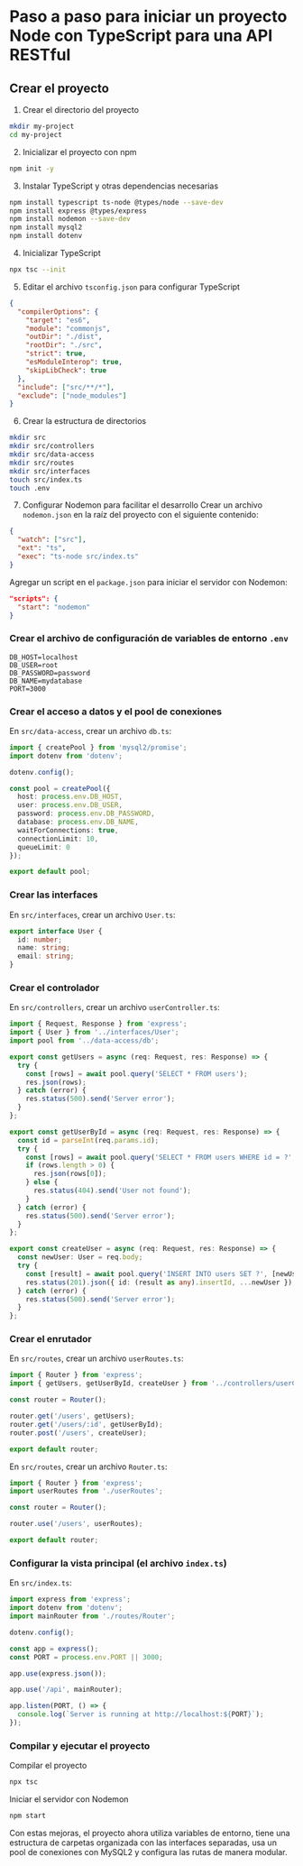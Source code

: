 
# Paso a paso para iniciar un proyecto Node con TypeScript para una API RESTful

## Crear el proyecto

1. Crear el directorio del proyecto
```bash
mkdir my-project
cd my-project
```

2. Inicializar el proyecto con npm
```bash
npm init -y
```

3. Instalar TypeScript y otras dependencias necesarias
```bash
npm install typescript ts-node @types/node --save-dev
npm install express @types/express
npm install nodemon --save-dev
npm install mysql2
npm install dotenv
```

4. Inicializar TypeScript
```bash
npx tsc --init
```

5. Editar el archivo `tsconfig.json` para configurar TypeScript
```json
{
  "compilerOptions": {
    "target": "es6",
    "module": "commonjs",
    "outDir": "./dist",
    "rootDir": "./src",
    "strict": true,
    "esModuleInterop": true,
    "skipLibCheck": true
  },
  "include": ["src/**/*"],
  "exclude": ["node_modules"]
}
```

6. Crear la estructura de directorios
```bash
mkdir src
mkdir src/controllers
mkdir src/data-access
mkdir src/routes
mkdir src/interfaces
touch src/index.ts
touch .env
```

7. Configurar Nodemon para facilitar el desarrollo
Crear un archivo `nodemon.json` en la raíz del proyecto con el siguiente contenido:
```json
{
  "watch": ["src"],
  "ext": "ts",
  "exec": "ts-node src/index.ts"
}
```

Agregar un script en el `package.json` para iniciar el servidor con Nodemon:
```json
"scripts": {
  "start": "nodemon"
}
```

### Crear el archivo de configuración de variables de entorno `.env`
```dotenv
DB_HOST=localhost
DB_USER=root
DB_PASSWORD=password
DB_NAME=mydatabase
PORT=3000
```

### Crear el acceso a datos y el pool de conexiones

En `src/data-access`, crear un archivo `db.ts`:
```typescript
import { createPool } from 'mysql2/promise';
import dotenv from 'dotenv';

dotenv.config();

const pool = createPool({
  host: process.env.DB_HOST,
  user: process.env.DB_USER,
  password: process.env.DB_PASSWORD,
  database: process.env.DB_NAME,
  waitForConnections: true,
  connectionLimit: 10,
  queueLimit: 0
});

export default pool;
```

### Crear las interfaces
En `src/interfaces`, crear un archivo `User.ts`:
```typescript
export interface User {
  id: number;
  name: string;
  email: string;
}
```

### Crear el controlador
En `src/controllers`, crear un archivo `userController.ts`:
```typescript
import { Request, Response } from 'express';
import { User } from '../interfaces/User';
import pool from '../data-access/db';

export const getUsers = async (req: Request, res: Response) => {
  try {
    const [rows] = await pool.query('SELECT * FROM users');
    res.json(rows);
  } catch (error) {
    res.status(500).send('Server error');
  }
};

export const getUserById = async (req: Request, res: Response) => {
  const id = parseInt(req.params.id);
  try {
    const [rows] = await pool.query('SELECT * FROM users WHERE id = ?', [id]);
    if (rows.length > 0) {
      res.json(rows[0]);
    } else {
      res.status(404).send('User not found');
    }
  } catch (error) {
    res.status(500).send('Server error');
  }
};

export const createUser = async (req: Request, res: Response) => {
  const newUser: User = req.body;
  try {
    const [result] = await pool.query('INSERT INTO users SET ?', [newUser]);
    res.status(201).json({ id: (result as any).insertId, ...newUser });
  } catch (error) {
    res.status(500).send('Server error');
  }
};
```

### Crear el enrutador
En `src/routes`, crear un archivo `userRoutes.ts`:
```typescript
import { Router } from 'express';
import { getUsers, getUserById, createUser } from '../controllers/userController';

const router = Router();

router.get('/users', getUsers);
router.get('/users/:id', getUserById);
router.post('/users', createUser);

export default router;
```

En `src/routes`, crear un archivo `Router.ts`:
```typescript
import { Router } from 'express';
import userRoutes from './userRoutes';

const router = Router();

router.use('/users', userRoutes);

export default router;
```

### Configurar la vista principal (el archivo `index.ts`)
En `src/index.ts`:
```typescript
import express from 'express';
import dotenv from 'dotenv';
import mainRouter from './routes/Router';

dotenv.config();

const app = express();
const PORT = process.env.PORT || 3000;

app.use(express.json());

app.use('/api', mainRouter);

app.listen(PORT, () => {
  console.log(`Server is running at http://localhost:${PORT}`);
});
```

### Compilar y ejecutar el proyecto
Compilar el proyecto
```bash
npx tsc
```

Iniciar el servidor con Nodemon
```bash
npm start
```

Con estas mejoras, el proyecto ahora utiliza variables de entorno, tiene una estructura de carpetas organizada con las interfaces separadas, usa un pool de conexiones con MySQL2 y configura las rutas de manera modular.
